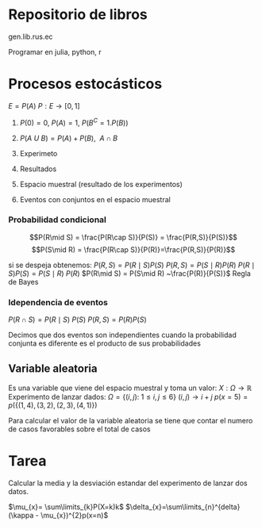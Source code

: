 # Repositorio de libros
gen.lib.rus.ec

Programar en julia, python, r

# Procesos estocásticos
$E=P(A)$
$P:E \rightarrow [0,1]$
1. $P(0) =0,~P(A)=1,~P(B^{C}=1.P(B))$
2. $P(A~U~B) = P(A) + P(B),~~A\cap B$ 

1. Experimeto
2. Resultados
3. Espacio muestral (resultado de los experimentos)
4. Eventos con conjuntos en el espacio muestral





### Probabilidad condicional
$$P(R\mid S) = \frac{P(R\cap S)}{P(S)} = \frac{P(R,S)}{P(S)}$$
$$P(S\mid R) = \frac{P(R\cap S)}{P(R)}=\frac{P(R,S)}{P(R)}$$


si se despeja obtenemos:
$P(R,S) = P(R\mid S) P(S)$
$P(R,S) = P(S\mid R) P(R)$
$P(R\mid S) P(S) = P(S\mid R) ~P(R)$
$P(R\mid S) = P(S\mid R) ~\frac{P(R)}{P(S)}$ Regla de Bayes


### Idependencia de eventos

$P(R\cap S) = P(R\mid S)~P(S)$
$P(R,S) = P(R) P(S)$

Decimos que dos eventos son independientes cuando la probabilidad conjunta es diferente es el producto de sus probabilidades

## Variable aleatoria

Es una variable que viene del espacio muestral y toma un valor:
$X:\Omega \rightarrow \mathbb{R}$
Experimento de lanzar dados:
$\Omega = \{(i,j): ~ 1 \leq i,j \leq 6\}$ 
$(i,j) \rightarrow i+j$
$p(x=5) = p(\{(1,4), (3,2), (2,3), (4,1)\})$

Para calcular el valor de la variable aleatoria se tiene que contar el numero de casos favorables sobre el total de casos


# Tarea
Calcular la media y la desviación estandar del experimento de lanzar dos datos.

$\mu_{x}= \sum\limits_{k}P(X=k)k$ 
$\delta_{x}=\sum\limits_{n}^{delta}(\kappa - \mu_{x})^{2}p(x=n)$ 
